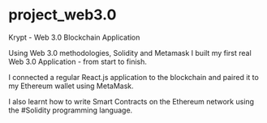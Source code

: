 # project_web3.0

Krypt - Web 3.0 Blockchain Application

Using Web 3.0 methodologies, Solidity and Metamask I built my first real Web 3.0 Application - from start to finish.

I connected a regular React.js application to the blockchain and paired it to my Ethereum wallet using MetaMask.

I also learnt how to write Smart Contracts on the Ethereum network using the #Solidity programming language.

